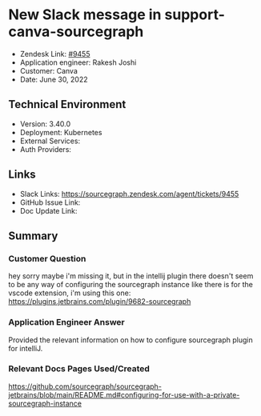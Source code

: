 
# New Slack message in support-canva-sourcegraph <!-- Ticket Title  Hint: include keywords to make it searchable -->

- Zendesk Link: [#9455](https://sourcegraph.zendesk.com/agent/tickets/9455)
- Application engineer: Rakesh Joshi
- Customer: Canva <!-- Redact if this contains personally identifying information -->
- Date: June 30, 2022

<!-- Data populated from integration, speak to Ben Gordon or Michael Bali if not working -->
<!-- During Internal team trial, fill missing data manually (we are waiting for all data to sync) -->

## Technical Environment
- Version: ​3.40.0
- Deployment: Kubernetes
- External Services: 
- Auth Providers:


## Links
<!-- Data for application engineer manual entry -->
- Slack Links: https://sourcegraph.zendesk.com/agent/tickets/9455
- GitHub Issue Link:
- Doc Update Link:

## Summary
### Customer Question

hey sorry maybe i'm missing it, but in the intellij plugin there doesn't seem to be any way of configuring the sourcegraph instance like there is for the vscode extension, i'm using this one: https://plugins.jetbrains.com/plugin/9682-sourcegraph

### Application Engineer Answer

Provided the relevant information on how to configure sourcegraph plugin for intelliJ.

### Relevant Docs Pages Used/Created

https://github.com/sourcegraph/sourcegraph-jetbrains/blob/main/README.md#configuring-for-use-with-a-private-sourcegraph-instance

<!-- Once complete, upload a copy to https://github.com/sourcegraph/support-tools-internal/tree/main/resolved-tickets as a .md file -->
<!-- Name the file 9455.md -->
